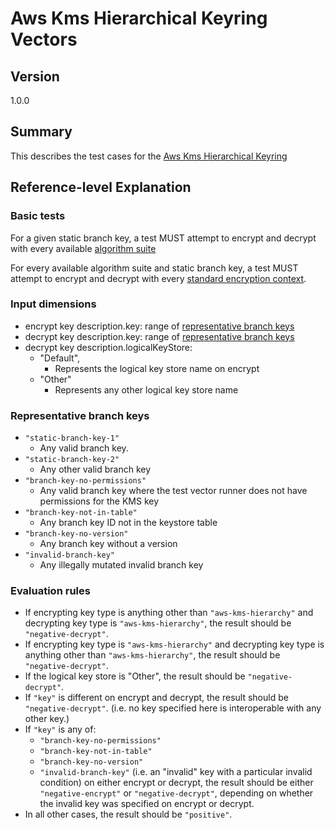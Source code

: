 [//]: # "Copyright Amazon.com Inc. or its affiliates. All Rights Reserved."
[//]: # "SPDX-License-Identifier: CC-BY-SA-4.0"

# Aws Kms Hierarchical Keyring Vectors

## Version

1.0.0

## Summary

This describes the test cases for the [Aws Kms Hierarchical Keyring](../../aws-kms/aws-kms-hierarchical-keyring.md)

## Reference-level Explanation

### Basic tests

For a given static branch key,
a test MUST attempt to encrypt and decrypt
with every available [algorithm suite](../../algorithm-suites.md#algorithm-suite-id)

For every available algorithm suite and static branch key,
a test MUST attempt to encrypt and decrypt with every [standard encryption context](./encryption-context.md#standard-encryption-contexts).

### Input dimensions

- encrypt key description.key: range of [representative branch keys](#representative-branch-keys)
- decrypt key description.key: range of [representative branch keys](#representative-branch-keys)
- decrypt key description.logicalKeyStore:
  - "Default",
    - Represents the logical key store name on encrypt
  - "Other"
    - Represents any other logical key store name

### Representative branch keys

- `"static-branch-key-1"`
  - Any valid branch key.
- `"static-branch-key-2"`
  - Any other valid branch key
- `"branch-key-no-permissions"`
  - Any valid branch key where
    the test vector runner does not have permissions
    for the KMS key
- `"branch-key-not-in-table"`
  - Any branch key ID not in the keystore table
- `"branch-key-no-version"`
  - Any branch key without a version
- `"invalid-branch-key"`
  - Any illegally mutated invalid branch key

### Evaluation rules

- If encrypting key type is anything other than `"aws-kms-hierarchy"`
  and decrypting key type is `"aws-kms-hierarchy"`,
  the result should be `"negative-decrypt"`.
- If encrypting key type is `"aws-kms-hierarchy"`
  and decrypting key type is anything other than `"aws-kms-hierarchy"`,
  the result should be `"negative-decrypt"`.
- If the logical key store is "Other",
  the result should be `"negative-decrypt"`.
- If `"key"` is different on encrypt and decrypt,
  the result should be `"negative-decrypt"`.
  (i.e. no key specified here is interoperable with any other key.)
- If `"key"` is any of:
  - `"branch-key-no-permissions"`
  - `"branch-key-not-in-table"`
  - `"branch-key-no-version"`
  - `"invalid-branch-key"`
    (i.e. an "invalid" key with a particular invalid condition)
    on either encrypt or decrypt,
    the result should be either `"negative-encrypt"` or `"negative-decrypt"`,
    depending on whether the invalid key was specified on encrypt or decrypt.
- In all other cases, the result should be `"positive"`.
